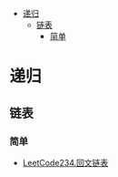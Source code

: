 <!-- TOC -->

- [递归](#递归)
  - [链表](#链表)
    - [简单](#简单)

<!-- /TOC -->
# 递归
## 链表
### 简单
- [LeetCode234.回文链表](https://leetcode-cn.com/problems/palindrome-linked-list/)